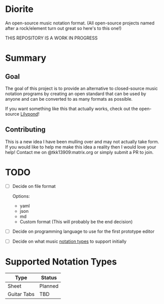# Diorite
An open-source music notation format. (All open-source projects named after a rock/element turn out great so here's to this one!)

THIS REPOSITORY IS A WORK IN PROGRESS

# Summary
## Goal
The goal of this project is to provide an alternative to closed-source music notation programs by creating an open standard that can be used by anyone and can be converted to as many formats as possible.

If you want something like this that actually works, check out the open-source [Lilypond](https://lilypond.org/index.html)!

## Contributing
This is a new idea I have been mulling over and may not actually take form. If you would like to help me make this idea a reality then I would love your help! Contact me on @tkk13909:matrix.org or simply submit a PR to join.

# TODO
- [ ] Decide on file format
    
    Options:
    - yaml
    - json
    - md
    - Custom format (This will probably be the end decision)
- [ ] Decide on programming language to use for the first prototype editor
- [ ] Decide on what music [notation types](#supported-notation-types) to support initially

# Supported Notation Types
| Type | Status |
| ---- | ------ |
| Sheet | Planned |
| Guitar Tabs | TBD |
